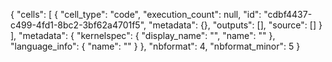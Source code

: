 {
 "cells": [
  {
   "cell_type": "code",
   "execution_count": null,
   "id": "cdbf4437-c499-4fd1-8bc2-3bf62a4701f5",
   "metadata": {},
   "outputs": [],
   "source": []
  }
 ],
 "metadata": {
  "kernelspec": {
   "display_name": "",
   "name": ""
  },
  "language_info": {
   "name": ""
  }
 },
 "nbformat": 4,
 "nbformat_minor": 5
}
